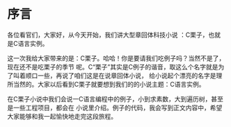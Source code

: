 # 序言

各位看官们，大家好，从今天开始，我们讲大型章回体科技小说 ：C栗子，也就是C语言实例。 
 
这一次我给大家带来的是：C栗子。哈哈！你是要请我们吃例子吗？当然不是了，现在还不是吃栗子的季节
呢。C“栗子”其实是C例子的谐音，取这么个名字就是为了叫着顺口一些，再说了咱们这是在说章回体小说，
给小说起个漂亮的名字是理所当然的。大家以后看到C栗子就要想到我们的的小说主题：C语言实例。 
  
在C栗子小说中我们会说一C语言编程中的例子，小到求素数，大到遍历树，甚至是一些工程项目，都会在
小说里介绍。例子的代码，我会写到正文内容中，希望大家能够和我一起愉快地走完这段旅程。  


  
